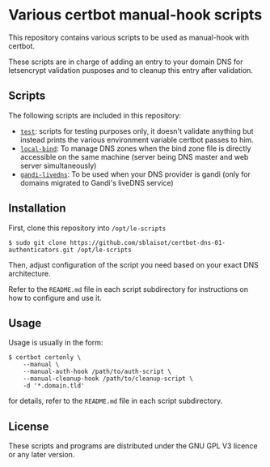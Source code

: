 # Various certbot manual-hook scripts

This repository contains various scripts to be used as manual-hook with certbot.

These scripts are in charge of adding an entry to your domain DNS for letsencrypt
validation pusposes and to cleanup this entry after validation.

## Scripts

The following scripts are included in this repository:

  * [`test`](test): scripts for testing purposes only, it doesn't validate anything but instead prints the various environment variable certbot passes to him.
  * [`local-bind`](local-bind): To manage DNS zones when the bind zone file is directly accessible on the same machine (server being DNS master and web server simultaneously)
  * [`gandi-livedns`](gandi-livedns): To be used when your DNS provider is gandi (only for domains migrated to Gandi's liveDNS service)

## Installation

First, clone this repository into `/opt/le-scripts`

```
$ sudo git clone https://github.com/sblaisot/certbot-dns-01-authenticators.git /opt/le-scripts
```

Then, adjust configuration of the script you need based on your exact DNS architecture.

Refer to the `README.md` file in each script subdirectory for instructions on how to
configure and use it.

## Usage

Usage is usually in the form:

```
$ certbot certonly \
    --manual \
    --manual-auth-hook /path/to/auth-script \
​​    --manual-cleanup-hook /path/to/cleanup-script \
    -d '*.domain.tld'
```

for details, refer to the `README.md` file in each script subdirectory.

## License

These scripts and programs are distributed under the GNU GPL V3 licence or any later version.
